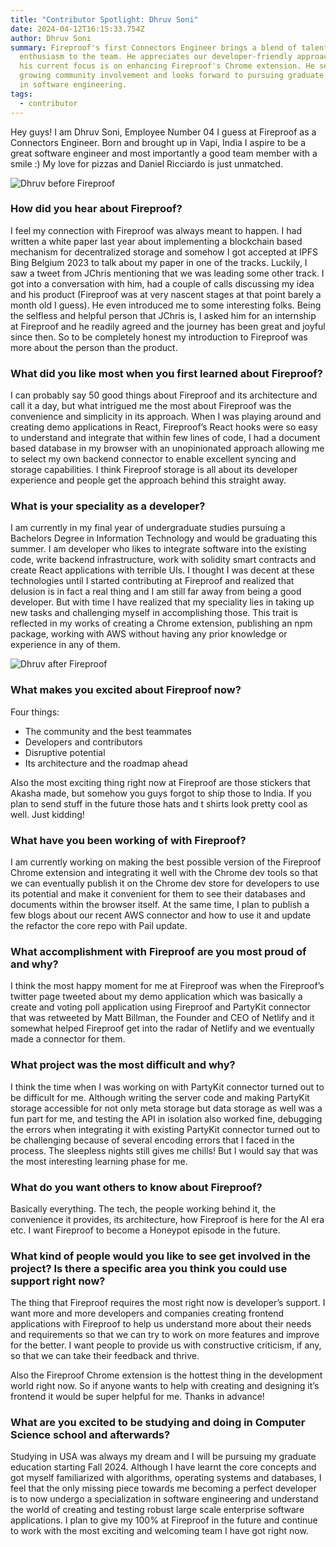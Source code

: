 ```yaml
---
title: "Contributor Spotlight: Dhruv Soni"
date: 2024-04-12T16:15:33.754Z
author: Dhruv Soni
summary: Fireproof's first Connectors Engineer brings a blend of talent and
  enthusiasm to the team. He appreciates our developer-friendly approach, and
  his current focus is on enhancing Fireproof's Chrome extension. He sees
  growing community involvement and looks forward to pursuing graduate studies
  in software engineering.
tags:
  - contributor
---
```

Hey guys! I am Dhruv Soni, Employee Number 04 I guess at Fireproof as a Connectors Engineer. Born and brought up in Vapi, India I aspire to be a great software engineer and most importantly a good team member with a smile :) My love for pizzas and Daniel Ricciardo is just unmatched.

![Dhruv before Fireproof](/static/img/dhruv1.jpg)


### How did you hear about Fireproof?

I feel my connection with Fireproof was always meant to happen. I had written a white paper last year about implementing a blockchain based mechanism for decentralized storage and somehow I got accepted at IPFS Bing Belgium 2023 to talk about my paper in one of the tracks. Luckily, I saw a tweet from JChris mentioning that we was leading some other track. I got into a conversation with him, had a couple of calls discussing my idea and his product (Fireproof was at very nascent stages at that point barely a month old I guess). He even introduced me to some interesting folks. Being the selfless and helpful person that JChris is, I asked him for an internship at Fireproof and he readily agreed and the journey has been great and joyful since then. So to be completely honest my introduction to Fireproof was more about the person than the product.

### What did you like most when you first learned about Fireproof?

I can probably say 50 good things about Fireproof and its architecture and call it a day, but what intrigued me the most about Fireproof was the convenience and simplicity in its approach. When I was playing around and creating demo applications in React, Fireproof’s React hooks were so easy to understand and integrate that within few lines of code, I had a document based database in my browser with an unopinionated approach allowing me to select my own backend connector to enable excellent syncing and storage capabilities. I think Fireproof storage is all about its developer experience and people get the approach behind this straight away.

### What is your speciality as a developer?

I am currently in my final year of undergraduate studies pursuing a Bachelors Degree in Information Technology and would be graduating this summer. I am developer who likes to integrate software into the existing code, write backend infrastructure, work with solidity smart contracts and create React applications with terrible UIs. I thought I was decent at these technologies until I started contributing at Fireproof and realized that delusion is in fact a real thing and I am still far away from being a good developer. But with time I have realized that my speciality lies in taking up new tasks and challenging myself in accomplishing those. This trait is reflected in my works of creating a Chrome extension, publishing an npm package, working with AWS without having any prior knowledge or experience in any of them.

![Dhruv after Fireproof](/static/img/dhruv2.jpg)

### What makes you excited about Fireproof now?

Four things:
- The community and the best teammates
- Developers and contributors
- Disruptive potential
- Its architecture and the roadmap ahead

Also the most exciting thing right now at Fireproof are those stickers that Akasha made, but somehow you guys forgot to ship those to India. If you plan to send stuff in the future those hats and t shirts look pretty cool as well. Just kidding!

### What have you been working of with Fireproof?

I am currently working on making the best possible version of the Fireproof Chrome extension and integrating it well with the Chrome dev tools so that we can eventually publish it on the Chrome dev store for developers to use its potential and make it convenient for them to see their databases and documents within the browser itself. At the same time, I plan to publish a few blogs about our recent AWS connector and how to use it and update the refactor the core repo with Pail update.

### What accomplishment with Fireproof are you most proud of and why?

I think the most happy moment for me at Fireproof was when the Fireproof’s twitter page tweeted about my demo application which was basically a create and voting poll application using Fireproof and PartyKit connector that was retweeted by Matt Billman, the Founder and CEO of Netlify and it somewhat helped Fireproof get into the radar of Netlify and we eventually made a connector for them.

### What project was the most difficult and why?

I think the time when I was working on with PartyKit connector turned out to be difficult for me. Although writing the server code and making PartyKit storage accessible for not only meta storage but data storage as well was a fun part for me, and testing the API in isolation also worked fine, debugging the errors when integrating it with existing PartyKit connector turned out to be challenging because of several encoding errors that I faced in the process. The sleepless nights still gives me chills! But I would say that was the most interesting learning phase for me.

### What do you want others to know about Fireproof?

Basically everything. The tech, the people working behind it, the convenience it provides, its architecture, how Fireproof is here for the AI era etc. I want Fireproof to become a Honeypot episode in the future.

### What kind of people would you like to see get involved in the project? Is there a specific area you think you could use support right now?

The thing that Fireproof requires the most right now is developer’s support. I want more and more developers and companies creating frontend applications with Fireproof to help us understand more about their needs and requirements so that we can try to work on more features and improve for the better. I want people to provide us with constructive criticism, if any, so that we can take their feedback and thrive. 

Also the Fireproof Chrome extension is the hottest thing in the development world right now. So if anyone wants to help with creating and designing it’s frontend it would be super helpful for me. Thanks in advance!

### What are you excited to be studying and doing in Computer Science school and afterwards?

Studying in USA was always my dream and I will be pursuing my graduate education starting Fall 2024. Although I have learnt the core concepts and got myself familiarized with algorithms, operating systems and databases, I feel that the only missing piece towards me becoming a perfect developer is to now undergo a specialization in software engineering and understand the world of creating and testing robust large scale enterprise software applications. I plan to give my 100% at Fireproof in the future and continue to work with the most exciting and  welcoming team I have got right now.